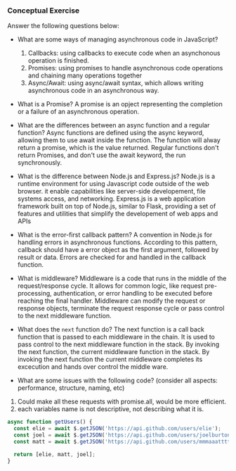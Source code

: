 ### Conceptual Exercise

Answer the following questions below:

- What are some ways of managing asynchronous code in JavaScript?
  1. Callbacks: using callbacks to execute code when an asynchonous operation is finished.
  2. Promises: using promises to handle asynchronous code operations and chaining many operations together
  3. Async/Await: using async/await syntax, which allows writing asynchronous code in an asynchronous way. 

- What is a Promise?
  A promise is an opject representing the completion or a failure of an asynchronous operation.

- What are the differences between an async function and a regular function?
  Async functions are defined using the async keyword, allowing them to use await inside the function. 
  The function will alway return a promise, which is the value returned. 
  Regular functions don't return Promises, and don't use the await keyword, the run synchronously. 

- What is the difference between Node.js and Express.js?
  Node.js is a runtime environment for using Javascript code outside of the web browser. it enable capabilities like 
  server-side developement, file systems access, and networking. 
  Express.js is a web application framework built on top of Node.js, similar to Flask, providing a set of features and utilities 
  that simplify the developement of web apps and APIs

- What is the error-first callback pattern?
  A convention in Node.js for handling errors in asynchronous functions. According to this pattern, callback should have a error object as the first argument, followed by result or data. Errors are checked for and handled in the callback function. 

- What is middleware? Middleware is a code that runs in the middle of the request/response cycle. It allows for common logic, like request pre-processing, authentication, or error handling to be executed before reaching the final handler. Middleware can modify the request or response objects, terminate the request response cycle or pass control to the next middleware function. 

- What does the `next` function do?
  The next function is a call back function that is passed to each middleware in the chain. It is used to pass control to the next middleware function in the stack. By invoking the next function, the current middleware function in the stack. By invoking the next function the current middleware completes its excecution and hands over control the middle ware. 

- What are some issues with the following code? (consider all aspects: performance, structure, naming, etc)
 1. Could make all these requests with promise.all, would be more efficient. 
 2. each variables name is not descriptive, not describing what it is.

```js
async function getUsers() {
  const elie = await $.getJSON('https://api.github.com/users/elie');
  const joel = await $.getJSON('https://api.github.com/users/joelburton');
  const matt = await $.getJSON('https://api.github.com/users/mmmaaatttttt');

  return [elie, matt, joel];
}
```


